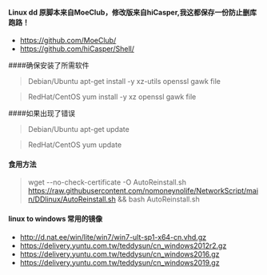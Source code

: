 #### Linux dd 原脚本来自MoeClub，修改版来自hiCasper,我这都保存一份防止删库跑路！
 - https://github.com/MoeClub/
 - https://github.com/hiCasper/Shell/

####确保安装了所需软件
> Debian/Ubuntu
 apt-get install -y xz-utils openssl gawk file
 
> RedHat/CentOS
yum install -y xz openssl gawk file
 
####如果出现了错误

> Debian/Ubuntu
apt-get update
 
> RedHat/CentOS
 yum update
 
#### 食用方法
> wget --no-check-certificate -O AutoReinstall.sh https://raw.githubusercontent.com/nomoneynolife/NetworkScript/main/DDlinux/AutoReinstall.sh && bash AutoReinstall.sh

#### linux to windows 常用的镜像
* http://d.nat.ee/win/lite/win7/win7-ult-sp1-x64-cn.vhd.gz
* https://delivery.yuntu.com.tw/teddysun/cn_windows2012r2.gz
* https://delivery.yuntu.com.tw/teddysun/cn_windows2016.gz
* https://delivery.yuntu.com.tw/teddysun/cn_windows2019.gz
